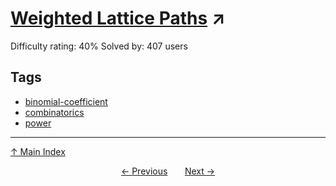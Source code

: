 # [Weighted Lattice Paths](https://projecteuler.net/problem=638) ↗️

Difficulty rating: 40%
Solved by: 407 users
## Tags

- [binomial-coefficient](../tags/binomial-coefficient.md)
- [combinatorics](../tags/combinatorics.md)
- [power](../tags/power.md)



---

[↑ Main Index](../README.md)


<div align=center><a href='637.md'>← Previous</a> &nbsp;&nbsp; &nbsp;&nbsp;  <a href='639.md'>Next →</a></div>
